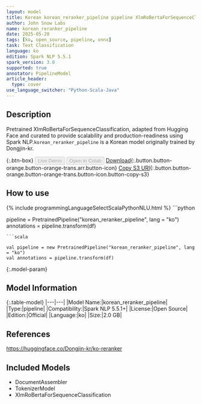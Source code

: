 ```yaml
---
layout: model
title: Korean korean_reranker_pipeline pipeline XlmRoBertaForSequenceClassification from Dongjin-kr
author: John Snow Labs
name: korean_reranker_pipeline
date: 2025-05-20
tags: [ko, open_source, pipeline, onnx]
task: Text Classification
language: ko
edition: Spark NLP 5.5.1
spark_version: 3.0
supported: true
annotator: PipelineModel
article_header:
  type: cover
use_language_switcher: "Python-Scala-Java"
---
```


## Description

Pretrained XlmRoBertaForSequenceClassification, adapted from Hugging Face and curated to provide scalability and production-readiness using Spark NLP.`korean_reranker_pipeline` is a Korean model originally trained by Dongjin-kr.

{:.btn-box}
<button class="button button-orange" disabled>Live Demo</button>
<button class="button button-orange" disabled>Open in Colab</button>
[Download](https://s3.amazonaws.com/auxdata.johnsnowlabs.com/public/models/korean_reranker_pipeline_ko_5.5.1_3.0_1747745166221.zip){:.button.button-orange.button-orange-trans.arr.button-icon}
[Copy S3 URI](s3://auxdata.johnsnowlabs.com/public/models/korean_reranker_pipeline_ko_5.5.1_3.0_1747745166221.zip){:.button.button-orange.button-orange-trans.button-icon.button-copy-s3}

## How to use



<div class="tabs-box" markdown="1">
{% include programmingLanguageSelectScalaPythonNLU.html %}
```python

pipeline = PretrainedPipeline("korean_reranker_pipeline", lang = "ko")
annotations =  pipeline.transform(df)   

```
```scala

val pipeline = new PretrainedPipeline("korean_reranker_pipeline", lang = "ko")
val annotations = pipeline.transform(df)

```
</div>

{:.model-param}
## Model Information

{:.table-model}
|---|---|
|Model Name:|korean_reranker_pipeline|
|Type:|pipeline|
|Compatibility:|Spark NLP 5.5.1+|
|License:|Open Source|
|Edition:|Official|
|Language:|ko|
|Size:|2.0 GB|

## References

https://huggingface.co/Dongjin-kr/ko-reranker

## Included Models

- DocumentAssembler
- TokenizerModel
- XlmRoBertaForSequenceClassification